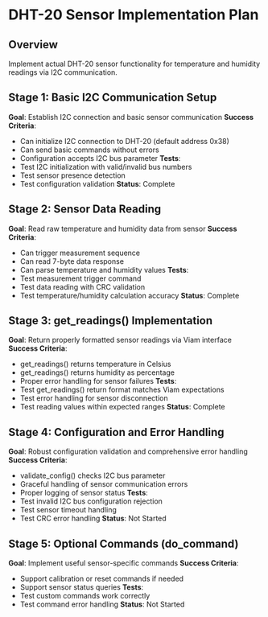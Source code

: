 # DHT-20 Sensor Implementation Plan

## Overview
Implement actual DHT-20 sensor functionality for temperature and humidity readings via I2C communication.

## Stage 1: Basic I2C Communication Setup
**Goal**: Establish I2C connection and basic sensor communication
**Success Criteria**: 
- Can initialize I2C connection to DHT-20 (default address 0x38)
- Can send basic commands without errors
- Configuration accepts I2C bus parameter
**Tests**: 
- Test I2C initialization with valid/invalid bus numbers
- Test sensor presence detection
- Test configuration validation
**Status**: Complete

## Stage 2: Sensor Data Reading
**Goal**: Read raw temperature and humidity data from sensor
**Success Criteria**:
- Can trigger measurement sequence
- Can read 7-byte data response
- Can parse temperature and humidity values
**Tests**:
- Test measurement trigger command
- Test data reading with CRC validation
- Test temperature/humidity calculation accuracy
**Status**: Complete

## Stage 3: get_readings() Implementation
**Goal**: Return properly formatted sensor readings via Viam interface
**Success Criteria**:
- get_readings() returns temperature in Celsius
- get_readings() returns humidity as percentage
- Proper error handling for sensor failures
**Tests**:
- Test get_readings() return format matches Viam expectations
- Test error handling for sensor disconnection
- Test reading values within expected ranges
**Status**: Complete

## Stage 4: Configuration and Error Handling
**Goal**: Robust configuration validation and comprehensive error handling
**Success Criteria**:
- validate_config() checks I2C bus parameter
- Graceful handling of sensor communication errors
- Proper logging of sensor status
**Tests**:
- Test invalid I2C bus configuration rejection
- Test sensor timeout handling
- Test CRC error handling
**Status**: Not Started

## Stage 5: Optional Commands (do_command)
**Goal**: Implement useful sensor-specific commands
**Success Criteria**:
- Support calibration or reset commands if needed
- Support sensor status queries
**Tests**:
- Test custom commands work correctly
- Test command error handling
**Status**: Not Started